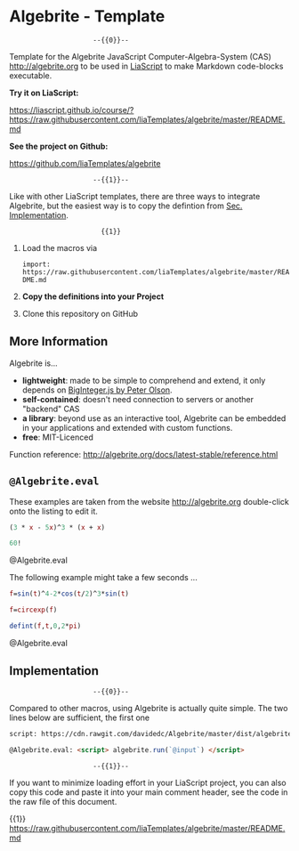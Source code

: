 <!--
author:   André Dietrich

email:    andre.dietrich@ovgu.de

version:  0.1.0

language: en

narrator: US English Female

comment:  Template for the Algebrite JavaScript Computer-Algebra-System (CAS).

script:   https://cdn.rawgit.com/davidedc/Algebrite/master/dist/algebrite.bundle-for-browser.js

@Algebrite.eval: <script> Algebrite.run(`@input`) </script>
-->

# Algebrite - Template

                         --{{0}}--
Template for the Algebrite JavaScript Computer-Algebra-System (CAS)
http://algebrite.org to be used in [LiaScript](https://LiaScript.github.io) to
make Markdown code-blocks executable.

__Try it on LiaScript:__

https://liascript.github.io/course/?https://raw.githubusercontent.com/liaTemplates/algebrite/master/README.md

__See the project on Github:__

https://github.com/liaTemplates/algebrite

                         --{{1}}--
Like with other LiaScript templates, there are three ways to integrate
Algebrite, but the easiest way is to copy the defintion from
[Sec. Implementation](#4).

                           {{1}}
1. Load the macros via

   `import: https://raw.githubusercontent.com/liaTemplates/algebrite/master/README.md`

2. __Copy the definitions into your Project__

3. Clone this repository on GitHub


## More Information

Algebrite is...

* __lightweight__:    made to be simple to comprehend and extend, it only
                      depends on [BigInteger.js by Peter Olson](https://github.com/peterolson/BigInteger.js).
* __self-contained__: doesn't need connection to servers or another "backend" CAS
* __a library__:      beyond use as an interactive tool, Algebrite can be
                      embedded in your applications and extended with custom
                      functions.
* __free__:           MIT-Licenced

Function reference: http://algebrite.org/docs/latest-stable/reference.html


## `@Algebrite.eval`

These examples are taken from the website http://algebrite.org double-click onto
the listing to edit it.

``` Maxima
(3 * x - 5x)^3 * (x + x)

60!
```
@Algebrite.eval

The following example might take a few seconds ...

```Maxima
f=sin(t)^4-2*cos(t/2)^3*sin(t)

f=circexp(f)

defint(f,t,0,2*pi)
```
@Algebrite.eval


## Implementation

                         --{{0}}--
Compared to other macros, using Algebrite is actually quite simple. The two
lines below are sufficient, the first one


``` html
script: https://cdn.rawgit.com/davidedc/Algebrite/master/dist/algebrite.bundle-for-browser.js

@Algebrite.eval: <script> algebrite.run(`@input`) </script>
```

                         --{{1}}--
If you want to minimize loading effort in your LiaScript project, you can also
copy this code and paste it into your main comment header, see the code in the
raw file of this document.

{{1}} https://raw.githubusercontent.com/liaTemplates/algebrite/master/README.md
